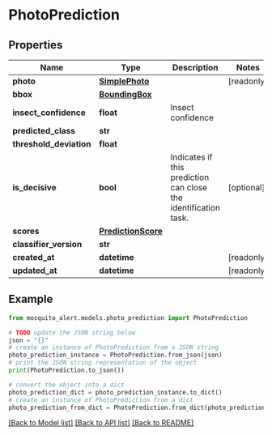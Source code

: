 # PhotoPrediction


## Properties

Name | Type | Description | Notes
------------ | ------------- | ------------- | -------------
**photo** | [**SimplePhoto**](SimplePhoto.md) |  | [readonly] 
**bbox** | [**BoundingBox**](BoundingBox.md) |  | 
**insect_confidence** | **float** | Insect confidence | 
**predicted_class** | **str** |  | 
**threshold_deviation** | **float** |  | 
**is_decisive** | **bool** | Indicates if this prediction can close the identification task. | [optional] 
**scores** | [**PredictionScore**](PredictionScore.md) |  | 
**classifier_version** | **str** |  | 
**created_at** | **datetime** |  | [readonly] 
**updated_at** | **datetime** |  | [readonly] 

## Example

```python
from mosquito_alert.models.photo_prediction import PhotoPrediction

# TODO update the JSON string below
json = "{}"
# create an instance of PhotoPrediction from a JSON string
photo_prediction_instance = PhotoPrediction.from_json(json)
# print the JSON string representation of the object
print(PhotoPrediction.to_json())

# convert the object into a dict
photo_prediction_dict = photo_prediction_instance.to_dict()
# create an instance of PhotoPrediction from a dict
photo_prediction_from_dict = PhotoPrediction.from_dict(photo_prediction_dict)
```
[[Back to Model list]](../README.md#documentation-for-models) [[Back to API list]](../README.md#documentation-for-api-endpoints) [[Back to README]](../README.md)


